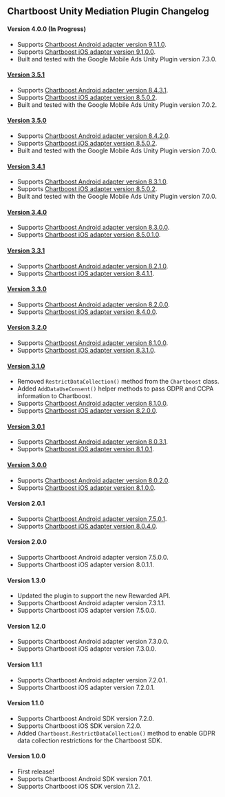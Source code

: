 ## Chartboost Unity Mediation Plugin Changelog

#### Version 4.0.0 (In Progress)
- Supports [Chartboost Android adapter version 9.1.1.0](https://github.com/googleads/googleads-mobile-android-mediation/blob/main/ThirdPartyAdapters/chartboost/CHANGELOG.md#version-9110).
- Supports [Chartboost iOS adapter version 9.1.0.0](https://github.com/googleads/googleads-mobile-ios-mediation/blob/main/adapters/Chartboost/CHANGELOG.md#version-9100).
- Built and tested with the Google Mobile Ads Unity Plugin version 7.3.0.

#### [Version 3.5.1](https://dl.google.com/googleadmobadssdk/mediation/unity/chartboost/ChartboostUnityAdapter-3.5.1.zip)
- Supports [Chartboost Android adapter version 8.4.3.1](https://github.com/googleads/googleads-mobile-android-mediation/blob/main/ThirdPartyAdapters/chartboost/CHANGELOG.md#version-8431).
- Supports [Chartboost iOS adapter version 8.5.0.2](https://github.com/googleads/googleads-mobile-ios-mediation/blob/main/adapters/Chartboost/CHANGELOG.md#version-8502).
- Built and tested with the Google Mobile Ads Unity Plugin version 7.0.2.

#### [Version 3.5.0](https://dl.google.com/googleadmobadssdk/mediation/unity/chartboost/ChartboostUnityAdapter-3.5.0.zip)
- Supports [Chartboost Android adapter version 8.4.2.0](https://github.com/googleads/googleads-mobile-android-mediation/blob/main/ThirdPartyAdapters/chartboost/CHANGELOG.md#version-8420).
- Supports [Chartboost iOS adapter version 8.5.0.2](https://github.com/googleads/googleads-mobile-ios-mediation/blob/main/adapters/Chartboost/CHANGELOG.md#version-8502).
- Built and tested with the Google Mobile Ads Unity Plugin version 7.0.0.

#### [Version 3.4.1](https://dl.google.com/googleadmobadssdk/mediation/unity/chartboost/ChartboostUnityAdapter-3.4.1.zip)
- Supports [Chartboost Android adapter version 8.3.1.0](https://github.com/googleads/googleads-mobile-android-mediation/blob/main/ThirdPartyAdapters/chartboost/CHANGELOG.md#version-8310).
- Supports [Chartboost iOS adapter version 8.5.0.2](https://github.com/googleads/googleads-mobile-ios-mediation/blob/main/adapters/Chartboost/CHANGELOG.md#version-8502).
- Built and tested with the Google Mobile Ads Unity Plugin version 7.0.0.

#### [Version 3.4.0](https://dl.google.com/googleadmobadssdk/mediation/unity/chartboost/ChartboostUnityAdapter-3.4.0.zip)
- Supports [Chartboost Android adapter version 8.3.0.0](https://github.com/googleads/googleads-mobile-android-mediation/blob/main/ThirdPartyAdapters/chartboost/CHANGELOG.md#version-8300).
- Supports [Chartboost iOS adapter version 8.5.0.1.0](https://github.com/googleads/googleads-mobile-ios-mediation/blob/main/adapters/Chartboost/CHANGELOG.md#version-85010).

#### [Version 3.3.1](https://dl.google.com/googleadmobadssdk/mediation/unity/chartboost/ChartboostUnityAdapter-3.3.1.zip)
- Supports [Chartboost Android adapter version 8.2.1.0](https://github.com/googleads/googleads-mobile-android-mediation/blob/main/ThirdPartyAdapters/chartboost/CHANGELOG.md#version-8210).
- Supports [Chartboost iOS adapter version 8.4.1.1](https://github.com/googleads/googleads-mobile-ios-mediation/blob/main/adapters/Chartboost/CHANGELOG.md#version-8411).

#### [Version 3.3.0](https://dl.google.com/googleadmobadssdk/mediation/unity/chartboost/ChartboostUnityAdapter-3.3.0.zip)
- Supports [Chartboost Android adapter version 8.2.0.0](https://github.com/googleads/googleads-mobile-android-mediation/blob/main/ThirdPartyAdapters/chartboost/CHANGELOG.md#version-8200).
- Supports [Chartboost iOS adapter version 8.4.0.0](https://github.com/googleads/googleads-mobile-ios-mediation/blob/main/adapters/Chartboost/CHANGELOG.md#version-8400).

#### [Version 3.2.0](https://dl.google.com/googleadmobadssdk/mediation/unity/chartboost/ChartboostUnityAdapter-3.2.0.zip)
- Supports [Chartboost Android adapter version 8.1.0.0](https://github.com/googleads/googleads-mobile-android-mediation/blob/main/ThirdPartyAdapters/chartboost/CHANGELOG.md#version-8100).
- Supports [Chartboost iOS adapter version 8.3.1.0](https://github.com/googleads/googleads-mobile-ios-mediation/blob/main/adapters/Chartboost/CHANGELOG.md#version-8310).

#### [Version 3.1.0](https://dl.google.com/googleadmobadssdk/mediation/unity/chartboost/ChartboostUnityAdapter-3.1.0.zip)
- Removed `RestrictDataCollection()` method from the `Chartboost` class.
- Added `AddDataUseConsent()` helper methods to pass GDPR and CCPA information to Chartboost.
- Supports [Chartboost Android adapter version 8.1.0.0](https://github.com/googleads/googleads-mobile-android-mediation/blob/main/ThirdPartyAdapters/chartboost/CHANGELOG.md#version-8100).
- Supports [Chartboost iOS adapter version 8.2.0.0](https://github.com/googleads/googleads-mobile-ios-mediation/blob/main/adapters/Chartboost/CHANGELOG.md#version-8200).

#### [Version 3.0.1](https://dl.google.com/googleadmobadssdk/mediation/unity/chartboost/ChartboostUnityAdapter-3.0.1.zip)
- Supports [Chartboost Android adapter version 8.0.3.1](https://github.com/googleads/googleads-mobile-android-mediation/blob/main/ThirdPartyAdapters/chartboost/CHANGELOG.md#version-8031).
- Supports [Chartboost iOS adapter version 8.1.0.1](https://github.com/googleads/googleads-mobile-ios-mediation/blob/main/adapters/Chartboost/CHANGELOG.md#version-8101).

#### [Version 3.0.0](https://dl.google.com/googleadmobadssdk/mediation/unity/chartboost/ChartboostUnityAdapter-3.0.0.zip)
- Supports [Chartboost Android adapter version 8.0.2.0](https://github.com/googleads/googleads-mobile-android-mediation/blob/main/ThirdPartyAdapters/chartboost/CHANGELOG.md#version-8020).
- Supports [Chartboost iOS adapter version 8.1.0.0](https://github.com/googleads/googleads-mobile-ios-mediation/blob/main/adapters/Chartboost/CHANGELOG.md#version-8100).

#### Version 2.0.1
- Supports [Chartboost Android adapter version 7.5.0.1](https://github.com/googleads/googleads-mobile-android-mediation/blob/main/ThirdPartyAdapters/chartboost/CHANGELOG.md#version-7501).
- Supports [Chartboost iOS adapter version 8.0.4.0](https://github.com/googleads/googleads-mobile-ios-mediation/blob/main/adapters/Chartboost/CHANGELOG.md#version-8040).

#### Version 2.0.0
- Supports Chartboost Android adapter version 7.5.0.0.
- Supports Chartboost iOS adapter version 8.0.1.1.

#### Version 1.3.0
- Updated the plugin to support the new Rewarded API.
- Supports Chartboost Android adapter version 7.3.1.1.
- Supports Chartboost iOS adapter version 7.5.0.0.

#### Version 1.2.0
- Supports Chartboost Android adapter version 7.3.0.0.
- Supports Chartboost iOS adapter version 7.3.0.0.

#### Version 1.1.1
- Supports Chartboost Android adapter version 7.2.0.1.
- Supports Chartboost iOS adapter version 7.2.0.1.

#### Version 1.1.0
- Supports Chartboost Android SDK version 7.2.0.
- Supports Chartboost iOS SDK version 7.2.0.
- Added `Chartboost.RestrictDataCollection()` method to enable GDPR data collection restrictions for the Chartboost SDK.

#### Version 1.0.0
- First release!
- Supports Chartboost Android SDK version 7.0.1.
- Supports Chartboost iOS SDK version 7.1.2.

